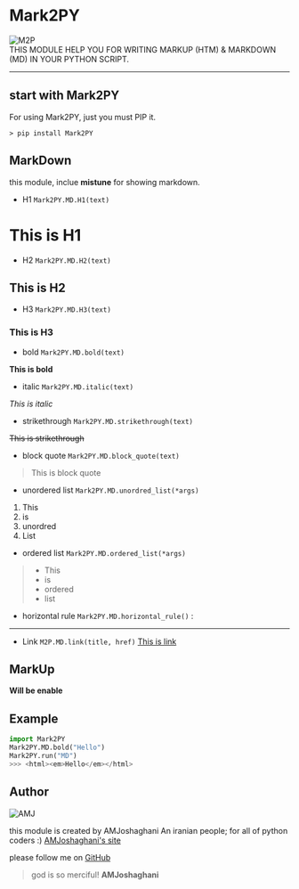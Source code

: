 # Mark2PY
![M2P](M2P.png)
<br />
THIS MODULE HELP YOU FOR WRITING MARKUP (HTM) & MARKDOWN (MD) IN YOUR PYTHON SCRIPT.
- - -
## start with Mark2PY

For using Mark2PY, just you must PIP it.

`> pip install Mark2PY`
## MarkDown

this module, inclue **mistune** for showing markdown.

- H1 `Mark2PY.MD.H1(text)`
 
# This is H1

- H2 `Mark2PY.MD.H2(text)`
 
## This is H2

- H3 `Mark2PY.MD.H3(text)`
 
### This is H3

- bold `Mark2PY.MD.bold(text)`
 
**This is bold**

- italic `Mark2PY.MD.italic(text)`

 _This is italic_

- strikethrough `Mark2PY.MD.strikethrough(text)`
 
~~This is strikethrough~~

- block quote `Mark2PY.MD.block_quote(text)`

> This is block quote

- unordered list `Mark2PY.MD.unordred_list(*args)`

 1. This
 2.  is 
 3.  unordred 
 4.  List
- ordered list `Mark2PY.MD.ordered_list(*args)`
> - This
> - is
> - ordered
> - list
- horizontal rule `Mark2PY.MD.horizontal_rule()` :
------------
- Link `M2P.MD.link(title, href)` 
[This is link](https://example.com)


## MarkUp
**Will be enable**


## Example

```python
import Mark2PY
Mark2PY.MD.bold("Hello")
Mark2PY.run("MD")
>>> <html><em>Hello</em></html>
```

## Author

![AMJ](https://avatars1.githubusercontent.com/u/46087303?s=460&v=4)

this module is created by AMJoshaghani An iranian people; for all of python coders :)
[AMJoshaghani's site](https://amjoshaghani.ir)

please follow me on [GitHub](https://GitHub.com/AMJoshaghani)
> god is so merciful! __AMJoshaghani__
    

